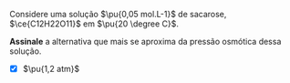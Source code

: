 Considere uma solução $\pu{0,05 mol.L-1}$ de sacarose, $\ce{C12H22O11}$ em $\pu{20 \degree C}$.

**Assinale** a alternativa que mais se aproxima da pressão osmótica dessa solução.

- [x] $\pu{1,2 atm}$

